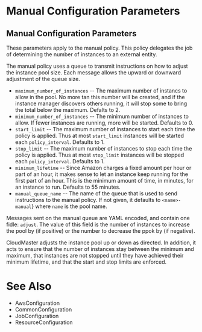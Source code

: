 # Manual Configuration Parameters #

## Manual Configuration Parameters ##

These parameters apply to the manual policy.  This policy delegates the job of determining the number of instances to an external entity.

The manual policy uses a queue to transmit instructions on how to adjust the instance pool size.  Each message allows the upward or downward adjustment of the queue size.

  * `maximum_number_of_instances` -- The maximum number of instancs to allow in the pool.  No more tan this number will be created, and if the instance manager discovers others running, it will stop some to bring the total below the maximum.  Defalts to 2.
  * `minimum_number_of_instances` -- The minimum number of instances to allow.  If fewer instances are running, more will be started.  Defaults to 0.
  * `start_limit` -- The maximum number of instances to start each time the policy is applied.  Thus at most `start_limit` instances will be started each `policy_interval`.  Defaults to 1.
  * `stop_limit`  -- The maximum number of instances to stop each time the policy is applied.  Thus at most `stop_limit` instances will be stopped each `policy_interval`.  Defaults to 1.
  * `minimum_lifetime` -- Since Amazon charges a fixed amount per hour or part of an hour, it makes sense to let an instance keep running for the first part of an hour.  This is the minimum amount of time, in minutes, for an instance to run.  Defaults to 55 minutes.
  * `manual_queue_name` -- The name of the queue that is used to send instructions to the manual policy.  If not given, it defaults to `<name>-manual`} where `name` is the pool name.

Messages sent on the manual queue are YAML encoded, and contain one fidle: `adjust`.
The value of this field is the number of instances to increase the pool by (if positive) or the number to decrease the ppok by (if negative).

CloudMaster adjusts the instance pool up or down as directed.  In addition, it acts to ensure that the number of instances stay between the minimum and maximum, that instances are not stopped until they have achieved their minimum lifetime, and that the start and stop limits are enforced.

# See Also #
  * AwsConfiguration
  * CommonConfiguration
  * JobConfiguration
  * ResourceConfiguration